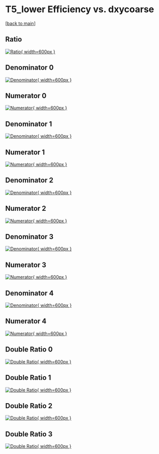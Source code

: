 # T5_lower Efficiency vs. dxycoarse

[[back to main](./)]



## Ratio

[![Ratio](../mtv/var/T5_lower_vtr_13_-1_eff_dxycoarse.png){ width=600px }](../mtv/var/T5_lower_vtr_13_-1_eff_dxycoarse.pdf)

## Denominator 0

[![Denominator](../mtv/den/T5_lower_vtr_13_-1_eff_dxycoarse_den0.png){ width=600px }](../mtv/den/T5_lower_vtr_13_-1_eff_dxycoarse_den0.pdf)

## Numerator 0

[![Numerator](../mtv/num/T5_lower_vtr_13_-1_eff_dxycoarse_num0.png){ width=600px }](../mtv/num/T5_lower_vtr_13_-1_eff_dxycoarse_num0.pdf)

## Denominator 1

[![Denominator](../mtv/den/T5_lower_vtr_13_-1_eff_dxycoarse_den1.png){ width=600px }](../mtv/den/T5_lower_vtr_13_-1_eff_dxycoarse_den1.pdf)

## Numerator 1

[![Numerator](../mtv/num/T5_lower_vtr_13_-1_eff_dxycoarse_num1.png){ width=600px }](../mtv/num/T5_lower_vtr_13_-1_eff_dxycoarse_num1.pdf)

## Denominator 2

[![Denominator](../mtv/den/T5_lower_vtr_13_-1_eff_dxycoarse_den2.png){ width=600px }](../mtv/den/T5_lower_vtr_13_-1_eff_dxycoarse_den2.pdf)

## Numerator 2

[![Numerator](../mtv/num/T5_lower_vtr_13_-1_eff_dxycoarse_num2.png){ width=600px }](../mtv/num/T5_lower_vtr_13_-1_eff_dxycoarse_num2.pdf)

## Denominator 3

[![Denominator](../mtv/den/T5_lower_vtr_13_-1_eff_dxycoarse_den3.png){ width=600px }](../mtv/den/T5_lower_vtr_13_-1_eff_dxycoarse_den3.pdf)

## Numerator 3

[![Numerator](../mtv/num/T5_lower_vtr_13_-1_eff_dxycoarse_num3.png){ width=600px }](../mtv/num/T5_lower_vtr_13_-1_eff_dxycoarse_num3.pdf)

## Denominator 4

[![Denominator](../mtv/den/T5_lower_vtr_13_-1_eff_dxycoarse_den4.png){ width=600px }](../mtv/den/T5_lower_vtr_13_-1_eff_dxycoarse_den4.pdf)

## Numerator 4

[![Numerator](../mtv/num/T5_lower_vtr_13_-1_eff_dxycoarse_num4.png){ width=600px }](../mtv/num/T5_lower_vtr_13_-1_eff_dxycoarse_num4.pdf)

## Double Ratio 0

[![Double Ratio](../mtv/ratio/T5_lower_vtr_13_-1_eff_dxycoarse_ratio0.png){ width=600px }](../mtv/ratio/T5_lower_vtr_13_-1_eff_dxycoarse_ratio0.pdf)

## Double Ratio 1

[![Double Ratio](../mtv/ratio/T5_lower_vtr_13_-1_eff_dxycoarse_ratio1.png){ width=600px }](../mtv/ratio/T5_lower_vtr_13_-1_eff_dxycoarse_ratio1.pdf)

## Double Ratio 2

[![Double Ratio](../mtv/ratio/T5_lower_vtr_13_-1_eff_dxycoarse_ratio2.png){ width=600px }](../mtv/ratio/T5_lower_vtr_13_-1_eff_dxycoarse_ratio2.pdf)

## Double Ratio 3

[![Double Ratio](../mtv/ratio/T5_lower_vtr_13_-1_eff_dxycoarse_ratio3.png){ width=600px }](../mtv/ratio/T5_lower_vtr_13_-1_eff_dxycoarse_ratio3.pdf)

